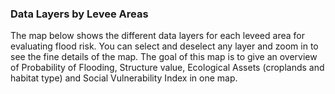 ### Data Layers by Levee Areas
The map below shows the different data layers for each leveed area for evaluating flood risk. You can select and deselect any layer and zoom in to see the fine details of the map. The goal of this map is to give an overview of Probability of Flooding, Structure value, Ecological Assets (croplands and habitat type) and Social Vulnerability Index in one map.